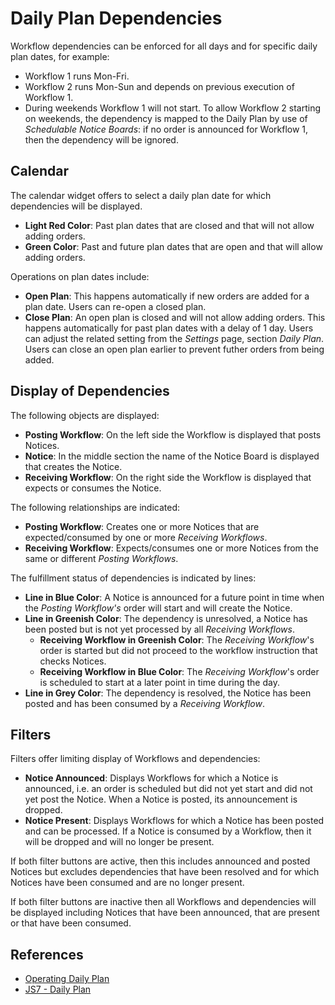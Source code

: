 # Daily Plan Dependencies

Workflow dependencies can be enforced for all days and for specific daily plan dates, for example:

- Workflow 1 runs Mon-Fri.
- Workflow 2 runs Mon-Sun and depends on previous execution of Workflow 1.
- During weekends Workflow 1 will not start. To allow Workflow 2 starting on weekends, the dependency is mapped to the Daily Plan by use of *Schedulable Notice Boards*: if no order is announced for Workflow 1, then the dependency will be ignored.

## Calendar

The calendar widget offers to select a daily plan date for which dependencies will be displayed.

- **Light Red Color**: Past plan dates that are closed and that will not allow adding orders.
- **Green Color**: Past and future plan dates that are open and that will allow adding orders.

Operations on plan dates include:

- **Open Plan**: This happens automatically if new orders are added for a plan date. Users can re-open a closed plan.
- **Close Plan**: An open plan is closed and will not allow adding orders. This happens automatically for past plan dates with a delay of 1 day. Users can adjust the related setting from the *Settings* page, section *Daily Plan*. Users can close an open plan earlier to prevent futher orders from being added.

## Display of Dependencies

The following objects are displayed:

- **Posting Workflow**: On the left side the Workflow is displayed that posts Notices.
- **Notice**: In the middle section the name of the Notice Board is displayed that creates the Notice.
- **Receiving Workflow**: On the right side the Workflow is displayed that expects or consumes the Notice.

The following relationships are indicated:

- **Posting Workflow**: Creates one or more Notices that are expected/consumed by one or more *Receiving Workflows*.
- **Receiving Workflow**: Expects/consumes one or more Notices from the same or different *Posting Workflows*.

The fulfillment status of dependencies is indicated by lines:

- **Line in Blue Color**: A Notice is announced for a future point in time when the *Posting Workflow's* order will start and will create the Notice.
- **Line in Greenish Color**: The dependency is unresolved, a Notice has been posted but is not yet processed by all *Receiving Workflows*.
  - **Receiving Workflow in Greenish Color**: The *Receiving Workflow*'s order is started but did not proceed to the workflow instruction that checks Notices.
  - **Receiving Workflow in Blue Color**: The *Receiving Workflow*'s order is scheduled to start at a later point in time during the day.
- **Line in Grey Color**: The dependency is resolved, the Notice has been posted and has been consumed by a *Receiving Workflow*.

## Filters

Filters offer limiting display of Workflows and dependencies:

- **Notice Announced**: Displays Workflows for which a Notice is announced, i.e. an order is scheduled but did not yet start and did not yet post the Notice.  When a Notice is posted, its announcement is dropped.
- **Notice Present**: Displays Workflows for which a Notice has been posted and can be processed. If a Notice is consumed by a Workflow, then it will be dropped and will no longer be present.

If both filter buttons are active, then this includes announced and posted Notices but excludes dependencies that have been resolved and for which Notices have been consumed and are no longer present.

If both filter buttons are inactive then all Workflows and dependencies will be displayed including Notices that have been announced, that are present or that have been consumed.

## References

- [Operating Daily Plan](/operating-daily-plan.md)
- [JS7 - Daily Plan](https://kb.sos-berlin.com/display/JS7/JS7+-+Daily+Plan)
